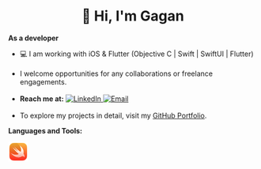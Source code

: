 <!-- Centered Welcome Message and Intro -->
<div align="center">

  <h1>👋 Hi, I'm Gagan</h1>
</div>



<p><strong>As a developer</strong></p>

<ul>
  <li>💻 I am working with iOS & Flutter (Objective C | Swift | SwiftUI | Flutter)</li><br>
  <li>I welcome opportunities for any collaborations or freelance engagements.</li><br>
  <li>
    <strong>Reach me at:</strong>  
    <a href="https://www.linkedin.com/in/gagan-preet-908425144">
      <img src="https://img.shields.io/badge/LinkedIn-blue?logo=linkedin&logoColor=white" alt="LinkedIn" />
    </a>
    <a href="mailto:gaganpreet0097@gmail.com">
      <img src="https://img.shields.io/badge/Email-grey?logo=gmail" alt="Email" />
    </a>
  </li><br>
  <li>
    To explore my projects in detail, visit my <a href="https://codehub97.github.io/gaganpreet/">GitHub Portfolio</a>.
  </li>
</ul>




<!-- Languages and Tools Section -->

<p><strong>Languages and Tools:</strong></p>

<p>
  <a href="https://www.swift.org/" target="_blank" rel="noopener noreferrer">
  <img src="assets/swift.png" alt="swift" width="40" height="40" />
</a>



</p>
